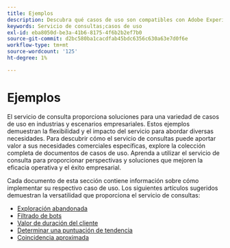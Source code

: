 ```yaml
---
title: Ejemplos
description: Descubra qué casos de uso son compatibles con Adobe Experience Platform Query Service.
keywords: Servicio de consultas;casos de uso
exl-id: eba8050d-be3a-41b6-8175-4f6b2b2ef7b0
source-git-commit: d2bc580ba1cacdfab45bdc6356c630a63e7d0f6e
workflow-type: tm+mt
source-wordcount: '125'
ht-degree: 1%

---
```


# Ejemplos

El servicio de consulta proporciona soluciones para una variedad de casos de uso en industrias y escenarios empresariales. Estos ejemplos demuestran la flexibilidad y el impacto del servicio para abordar diversas necesidades. Para descubrir cómo el servicio de consultas puede aportar valor a sus necesidades comerciales específicas, explore la colección completa de documentos de casos de uso. Aprenda a utilizar el servicio de consulta para proporcionar perspectivas y soluciones que mejoren la eficacia operativa y el éxito empresarial.

Cada documento de esta sección contiene información sobre cómo implementar su respectivo caso de uso. Los siguientes artículos sugeridos demuestran la versatilidad que proporciona el servicio de consultas:

- [Exploración abandonada](./abandoned-browse.md)
- [Filtrado de bots](./bot-filtering.md)
- [Valor de duración del cliente](./customer-lifetime-value.md)
- [Determinar una puntuación de tendencia](./propensity-score.md)
- [Coincidencia aproximada](./fuzzy-match.md)
